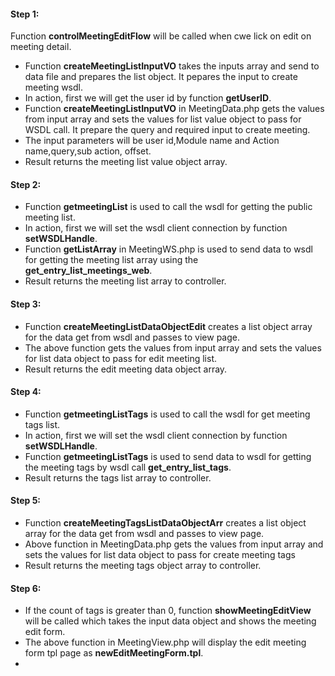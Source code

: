 #### Step 1:

Function **controlMeetingEditFlow** will be called when cwe lick on edit on meeting detail.

- Function **createMeetingListInputVO** takes the inputs array and send to data file and prepares the list object. It pepares the input to create meeting wsdl.
- In action, first we will get the user id by function **getUserID**.
- Function **createMeetingListInputVO** in MeetingData.php gets the values from input array and sets the values for list value object to pass for WSDL call. It prepare the query and required input to create meeting.
- The input parameters will be user id,Module name and Action name,query,sub action, offset.
- Result returns the meeting list value object array.

#### Step 2:

- Function **getmeetingList** is used to call the wsdl for getting the public meeting list.
- In action, first we will set the wsdl client connection by function **setWSDLHandle**.
- Function **getListArray** in MeetingWS.php is used to send data to wsdl for getting the meeting list array using the **get_entry_list_meetings_web**.
- Result returns the meeting list array to controller.

#### Step 3:

- Function **createMeetingListDataObjectEdit** creates a list object array for the data get from wsdl and passes to view page.
- The above function gets the values from input array and sets the values for list data object to pass for edit meeting list.
- Result returns the edit meeting data object array.


#### Step 4:

- Function **getmeetingListTags** is used to call the wsdl for get meeting tags list.
- In action, first we will set the wsdl client connection by function **setWSDLHandle**.
- Function **getmeetingListTags** is used to send data to wsdl for getting the meeting tags by wsdl call **get_entry_list_tags**.
- Result returns the tags list array to controller.


#### Step 5:

- Function **createMeetingTagsListDataObjectArr** creates a list object array for the data get from wsdl and passes to view page.
- Above function in MeetingData.php gets the values from input array and sets the values for list data object to pass for create meeting tags
- Result returns the meeting tags object array to controller.


#### Step 6:

- If the count of tags is greater than 0, function **showMeetingEditView** will be called which takes the input data object and shows the meeting edit form.
- The above function in MeetingView.php will display the edit meeting form tpl page as **newEditMeetingForm.tpl**.
- 




